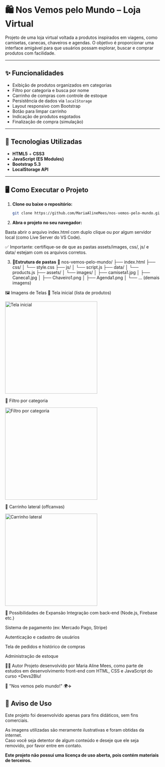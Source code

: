 # 🛍️ Nos Vemos pelo Mundo – Loja Virtual

Projeto de uma loja virtual voltada a produtos inspirados em viagens, como camisetas, canecas, chaveiros e agendas. O objetivo é proporcionar uma interface amigável para que usuários possam explorar, buscar e comprar produtos com facilidade.

---

## ✨ Funcionalidades

- Exibição de produtos organizados em categorias
- Filtro por categoria e busca por nome
- Carrinho de compras com controle de estoque
- Persistência de dados via `localStorage`
- Layout responsivo com Bootstrap
- Botão para limpar carrinho
- Indicação de produtos esgotados
- Finalização de compra (simulação)

---

## 🧰 Tecnologias Utilizadas

- **HTML5** + **CSS3**
- **JavaScript (ES Modules)**
- **Bootstrap 5.3**
- **LocalStorage API**

---

## 🖥️ Como Executar o Projeto

1. **Clone ou baixe o repositório:**

   ```bash
   git clone https://github.com/MariaAlineMees/nos-vemos-pelo-mundo.git

   
2. **Abra o projeto no seu navegador:**

Basta abrir o arquivo index.html com duplo clique ou por algum servidor local (como Live Server do VS Code).

✅ Importante: certifique-se de que as pastas assets/images, css/, js/ e data/ estejam com os arquivos corretos.

3. **📂Estrutura de pastas**
📁 nos-vemos-pelo-mundo/
├── index.html
├── css/
│   └── style.css
├── js/
│   └── script.js
├── data/
│   └── products.js
├── assets/
│   └── images/
│       ├── camiseta1.jpg
│       ├── Caneca1.jpg
│       ├── Chaveiro1.png
│       ├── Agenda1.png
│       └── ... (demais imagens)

🖼️ Imagens de Telas
🔷 Tela inicial (lista de produtos)

<img src="Front/assets/images/Tela%20Inicial.png" alt="Tela inicial" width="300">

🔷 Filtro por categoria

<img src="assets/images/Filtro por categoria.png" alt="Filtro por categoria" width="300">


🔷 Carrinho lateral (offcanvas)

<img src="assets/images/Carrinho lateral.png" alt="Carrinho lateral" width="300">

🚀 Possibilidades de Expansão
Integração com back-end (Node.js, Firebase etc.)

Sistema de pagamento (ex: Mercado Pago, Stripe)

Autenticação e cadastro de usuários

Tela de pedidos e histórico de compras

Administração de estoque

👩‍💻 Autor
Projeto desenvolvido por Maria Aline Mees, como parte de estudos em desenvolvimento front-end com HTML, CSS e JavaScript do curso +Devs2Blu!

💬 "Nos vemos pelo mundo!" 🌍✈️

## 📄 Aviso de Uso

Este projeto foi desenvolvido apenas para fins didáticos, sem fins comerciais.

As imagens utilizadas são meramente ilustrativas e foram obtidas da internet.  
Caso você seja detentor de algum conteúdo e deseje que ele seja removido, por favor entre em contato.

**Este projeto não possui uma licença de uso aberta, pois contém materiais de terceiros.**
